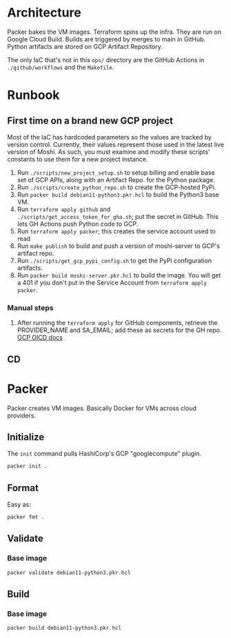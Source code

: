 # Architecture
Packer bakes the VM images.
Terraform spins up the infra.
They are run on Google Cloud Build.
Builds are triggered by merges to main in GitHub.
Python artifacts are stored on GCP Artifact Repository.

The only IaC that's not in this `ops/` directory are the GitHub Actions in `./github/workflows` and the `Makefile`.

# Runbook

## First time on a brand new GCP project
Most of the IaC has hardcoded parameters so the values are tracked by version control. Currently, their values represent those used in the latest live version of Moshi. As such, you must examine and modify these scripts' constants to use them for a new project instance.
1. Run `./scripts/new_project_setup.sh` to setup billing and enable base set of GCP APIs, along with an Artifact Repo. for the Python package.
2. Run `./scripts/create_python_repo.sh` to create the GCP-hosted PyPi.
3. Run `packer build debian11-python3.pkr.hcl` to build the Python3 base VM.
4. Run `terraform apply github` and `./scripts/get_access_token_for_gha.sh`; put the secret in GitHub. This lets GH Actions push Python code to GCP.
5. Run `terraform apply packer`; this creates the service account used to read 
6. Run `make publish` to build and push a version of moshi-server to GCP's artifact repo.
7. Run `./scripts/get_gcp_pypi_config.sh` to get the PyPi configuration artifacts.
7. Run `packer build moshi-server.pkr.hcl` to build the image. You will get a 401 if you don't put in the Service Account from `terraform apply packer`.

### Manual steps
1. After running the `terraform apply` for GitHub components, retrieve the PROVIDER_NAME and SA_EMAIL; add these as secrets for the GH repo. [GCP OICD docs](https://github.com/terraform-google-modules/terraform-google-github-actions-runners/tree/master/modules/gh-oidc)

## CD


# Packer
Packer creates VM images. Basically Docker for VMs across cloud providers.

## Initialize
The `init` command pulls HashiCorp's GCP "googlecompute" plugin.
```sh
packer init .
```

## Format
Easy as:
```sh
packer fmt .
```

## Validate

### Base image
```sh
packer validate debian11-python3.pkr.hcl
```

## Build

### Base image
```sh
packer build debian11-python3.pkr.hcl
```
